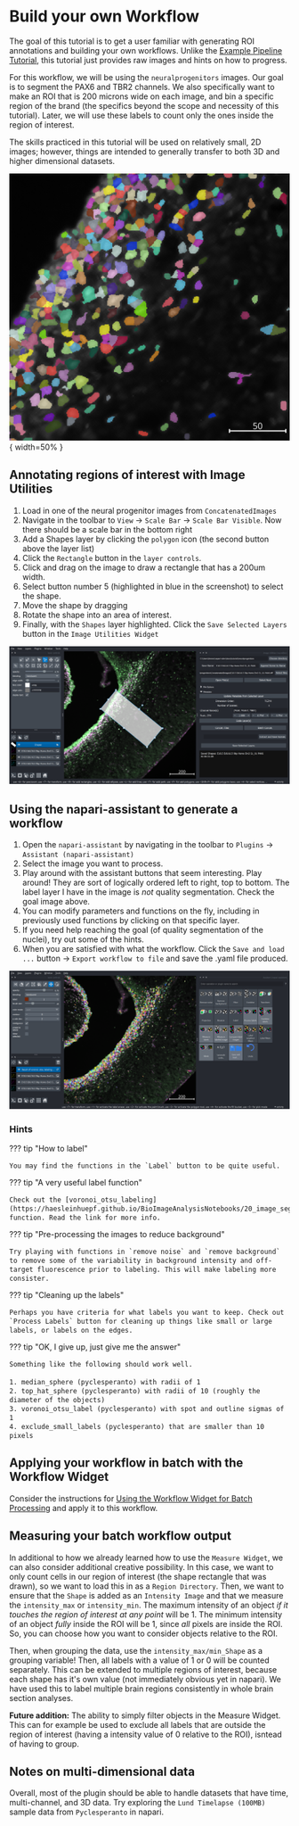 # Build your own Workflow

The goal of this tutorial is to get a user familiar with generating ROI annotations and building your own workflows. Unlike the [Example Pipeline Tutorial](01_example_pipeline.md), this tutorial just provides raw images and hints on how to progress.

For this workflow, we will be using the `neuralprogenitors` images. Our goal is to segment the PAX6 and TBR2 channels. We also specifically want to make an ROI that is 200 microns wide on each image, and bin a specific region of the brand (the specifics beyond the scope and necessity of this tutorial). Later, we will use these labels to count only the ones inside the region of interest.

The skills practiced in this tutorial will be used on relatively small, 2D images; however, things are intended to generally transfer to both 3D and higher dimensional datasets.

![neural-progenitor-goal](screenshots/neuralprogenitor-goal.png){ width=50% }

## Annotating regions of interest with Image Utilities

1. Load in one of the neural progenitor images from `ConcatenatedImages`
2. Navigate in the toolbar to `View` -> `Scale Bar` -> `Scale Bar Visible`. Now there should be a scale bar in the bottom right
3. Add a Shapes layer by clicking the `polygon` icon (the second button above the layer list)
4. Click the `Rectangle` button in the `layer controls`.
5. Click and drag on the image to draw a rectangle that has a 200um width.
6. Select button number 5 (highlighted in blue in the screenshot) to select the shape.
7. Move the shape by dragging
8. Rotate the shape into an area of interest.
9. Finally, with the `Shapes` layer highlighted. Click the `Save Selected Layers` button in the `Image Utilities Widget`

![Shape](screenshots/neuralprogenitor-shape.png)

## Using the napari-assistant to generate a workflow

1. Open the `napari-assistant` by navigating in the toolbar to `Plugins` -> `Assistant (napari-assistant)`
2. Select the image you want to process.
3. Play around with the assistant buttons that seem interesting. Play around! They are sort of logically ordered left to right, top to bottom. The label layer I have in the image is *not* quality segmentation. Check the goal image above.
4. You can modify parameters and functions on the fly, including in previously used functions by clicking on that specific layer.
5. If you need help reaching the goal (of quality segmentation of the nuclei), try out some of the hints.
6. When you are satisfied with what the workflow. Click the `Save and load ...` button -> `Export workflow to file` and save the .yaml file produced.

![napari-assistant](screenshots/neuralprogenitor-assistant.png)

### Hints

??? tip "How to label"

    You may find the functions in the `Label` button to be quite useful.

??? tip "A very useful label function"

    Check out the [voronoi_otsu_labeling](https://haesleinhuepf.github.io/BioImageAnalysisNotebooks/20_image_segmentation/11_voronoi_otsu_labeling.html) function. Read the link for more info.

??? tip "Pre-processing the images to reduce background"

    Try playing with functions in `remove noise` and `remove background` to remove some of the variability in background intensity and off-target fluorescence prior to labeling. This will make labeling more consister.

??? tip "Cleaning up the labels"

    Perhaps you have criteria for what labels you want to keep. Check out `Process Labels` button for cleaning up things like small or large labels, or labels on the edges.

??? tip "OK, I give up, just give me the answer"

    Something like the following should work well.

    1. median_sphere (pyclesperanto) with radii of 1
    2. top_hat_sphere (pyclesperanto) with radii of 10 (roughly the diameter of the objects)
    3. voronoi_otsu_label (pyclesperanto) with spot and outline sigmas of 1
    4. exclude_small_labels (pyclesperanto) that are smaller than 10 pixels

## Applying your workflow in batch with the Workflow Widget

Consider the instructions for [Using the Workflow Widget for Batch Processing](01_example_pipeline.md#using-the-workflow-widget-for-batch-processing) and apply it to this workflow.

## Measuring your batch workflow output

In additional to how we already learned how to use the `Measure Widget`, we can also consider additional creative possibility. In this case, we want to only count cells in our region of interest (the shape rectangle that was drawn), so we want to load this in as a `Region Directory`. Then, we want to ensure that the `Shape` is added as an `Intensity Image` and that we measure the `intensity_max` or `intensity_min`. The maximum intensity of an object *if it touches the region of interest at any point* will be 1. The minimum intensity of an object *fully* inside the ROI will be 1, since *all* pixels are inside the ROI. So, you can choose how you want to consider objects relative to the ROI.

Then, when grouping the data, use the `intensity_max/min_Shape` as a grouping variable! Then, all labels with a value of 1 or 0 will be counted separately. This can be extended to multiple regions of interest, because each shape has it's own value (not immediately obvious yet in napari). We have used this to label multiple brain regions consistently in whole brain section analyses.

**Future addition:** The ability to simply filter objects in the Measure Widget. This can for example be used to exclude all labels that are outside the region of interest (having a intensity value of 0 relative to the ROI), isntead of having to group.

## Notes on multi-dimensional data

Overall, most of the plugin should be able to handle datasets that have time, multi-channel, and 3D data. Try exploring the `Lund Timelapse (100MB)` sample data from `Pyclesperanto` in napari.
